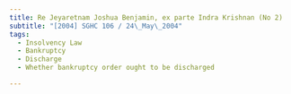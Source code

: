 ```yaml
---
title: Re Jeyaretnam Joshua Benjamin, ex parte Indra Krishnan (No 2) 
subtitle: "[2004] SGHC 106 / 24\_May\_2004"
tags:
  - Insolvency Law
  - Bankruptcy
  - Discharge
  - Whether bankruptcy order ought to be discharged

---
```


